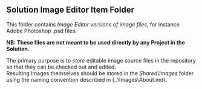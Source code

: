 ## Solution Image Editor Item Folder

This folder contains _Image Editor versions of image files_, for instance Adobe Photoshop .psd files. 

**NB: These files are not meant to be used directly by any Project in the Solution.** 

The primary purpose is to _store_ editable image source files in the repository so that they can be checked out and edited.  
Resulting Images themselves should be stored in the *Shared\Images* folder using the naming convention described in (..\Images\About.md).
